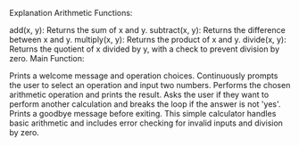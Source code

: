 Explanation
Arithmetic Functions:

add(x, y): Returns the sum of x and y.
subtract(x, y): Returns the difference between x and y.
multiply(x, y): Returns the product of x and y.
divide(x, y): Returns the quotient of x divided by y, with a check to prevent division by zero.
Main Function:

Prints a welcome message and operation choices.
Continuously prompts the user to select an operation and input two numbers.
Performs the chosen arithmetic operation and prints the result.
Asks the user if they want to perform another calculation and breaks the loop if the answer is not 'yes'.
Prints a goodbye message before exiting.
This simple calculator handles basic arithmetic and includes error checking for invalid inputs and division by zero.
